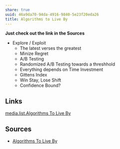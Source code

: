 ```yaml
---
share: true
uuid: 46a9da70-94da-4916-9840-5e23f20eda26
title: Algorithms to Live By
---
```

**Just check out the link in the Sources**

* Explore / Exploit 
  * The latest verses the greatest
  * Minize Regret
  * A/B Testing
  * Randomized A/B Testing towards a threshhold
  * Everything depends on Time Investment
  * Gittens Index
  * Win Stay, Lose Shift
  * Confidence Bound?



## Links

[media.list.Algorithms To Live By](/undefined)

## Sources

* [Algorithms To Live By](https://koraytugay.github.io/content/literature/algorithms-to-live-by.html)